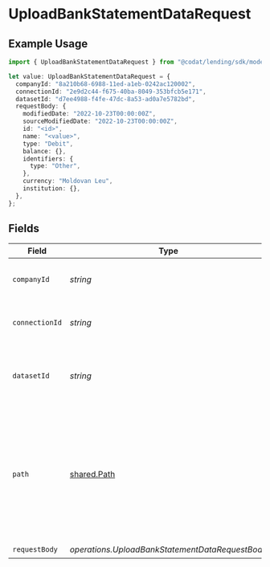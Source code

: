 # UploadBankStatementDataRequest

## Example Usage

```typescript
import { UploadBankStatementDataRequest } from "@codat/lending/sdk/models/operations";

let value: UploadBankStatementDataRequest = {
  companyId: "8a210b68-6988-11ed-a1eb-0242ac120002",
  connectionId: "2e9d2c44-f675-40ba-8049-353bfcb5e171",
  datasetId: "d7ee4988-f4fe-47dc-8a53-ad0a7e5782bd",
  requestBody: {
    modifiedDate: "2022-10-23T00:00:00Z",
    sourceModifiedDate: "2022-10-23T00:00:00Z",
    id: "<id>",
    name: "<value>",
    type: "Debit",
    balance: {},
    identifiers: {
      type: "Other",
    },
    currency: "Moldovan Leu",
    institution: {},
  },
};
```

## Fields

| Field                                                                                                                                   | Type                                                                                                                                    | Required                                                                                                                                | Description                                                                                                                             | Example                                                                                                                                 |
| --------------------------------------------------------------------------------------------------------------------------------------- | --------------------------------------------------------------------------------------------------------------------------------------- | --------------------------------------------------------------------------------------------------------------------------------------- | --------------------------------------------------------------------------------------------------------------------------------------- | --------------------------------------------------------------------------------------------------------------------------------------- |
| `companyId`                                                                                                                             | *string*                                                                                                                                | :heavy_check_mark:                                                                                                                      | Unique identifier for a company.                                                                                                        | 8a210b68-6988-11ed-a1eb-0242ac120002                                                                                                    |
| `connectionId`                                                                                                                          | *string*                                                                                                                                | :heavy_check_mark:                                                                                                                      | Unique identifier for a connection.                                                                                                     | 2e9d2c44-f675-40ba-8049-353bfcb5e171                                                                                                    |
| `datasetId`                                                                                                                             | *string*                                                                                                                                | :heavy_check_mark:                                                                                                                      | Unique identifier for the dataset that completed its sync.                                                                              |                                                                                                                                         |
| `path`                                                                                                                                  | [shared.Path](../../../sdk/models/shared/path.md)                                                                                       | :heavy_minus_sign:                                                                                                                      | The endpoint path of the third-party banking service that the request body originates from. Only required if the source is not `codat`. |                                                                                                                                         |
| `requestBody`                                                                                                                           | *operations.UploadBankStatementDataRequestBody*                                                                                         | :heavy_check_mark:                                                                                                                      | N/A                                                                                                                                     |                                                                                                                                         |